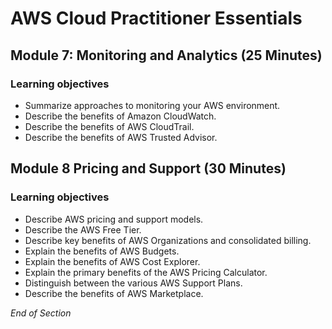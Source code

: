 # AWS Cloud Practitioner Essentials

## Module 7: Monitoring and Analytics (25 Minutes)

### Learning objectives
* Summarize approaches to monitoring your AWS environment.
* Describe the benefits of Amazon CloudWatch.
* Describe the benefits of AWS CloudTrail.
* Describe the benefits of AWS Trusted Advisor.

## Module 8 Pricing and Support (30 Minutes)

### Learning objectives
* Describe AWS pricing and support models.
* Describe the AWS Free Tier.
* Describe key benefits of AWS Organizations and consolidated billing.
* Explain the benefits of AWS Budgets.
* Explain the benefits of AWS Cost Explorer.
* Explain the primary benefits of the AWS Pricing Calculator.
* Distinguish between the various AWS Support Plans.
* Describe the benefits of AWS Marketplace.

*End of Section*